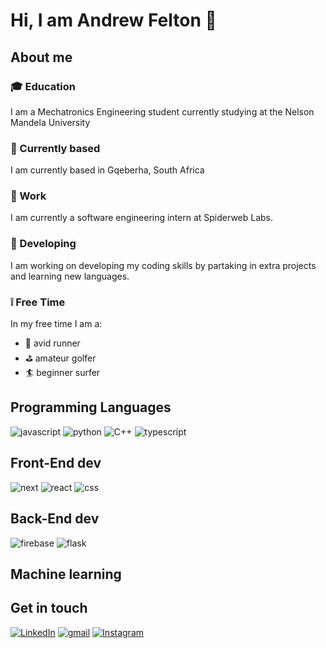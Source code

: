 # Hi, I am Andrew Felton 👋

## About me

### :mortar_board: Education

I am a Mechatronics Engineering student currently studying at the Nelson Mandela University

### :round_pushpin: Currently based

I am currently based in Gqeberha, South Africa

### :office: Work

I am currently a software engineering intern at Spiderweb Labs.

### :construction: Developing

I am working on developing my coding skills by partaking in extra projects and learning new languages.

### :grey_exclamation: Free Time

In my free time I am a:

- :running: avid runner
- :golf: amateur golfer  
- :surfer: beginner surfer

## Programming Languages

![javascript](https://img.shields.io/badge/JavaScript-323330?style=for-the-badge&logo=javascript&logoColor=F7DF1E)
![python](https://img.shields.io/badge/Python-3776AB?style=for-the-badge&logo=python&logoColor=white)
![C++](https://img.shields.io/badge/C++-00599C?style=for-the-badge&logo=c++&logoColor=white)
![typescript](https://img.shields.io/badge/TypeScript-3178C6?style=for-the-badge&logo=typescript&logoColor=white)

## Front-End dev

![next](https://img.shields.io/badge/Next-000000?style=for-the-badge&logo=nextdotjs&logoColor=FFFFFF)
![react](https://img.shields.io/badge/React-20232A?style=for-the-badge&logo=react&logoColor=61DAFB)
![css](https://img.shields.io/badge/CSS3-1572B6?style=for-the-badge&logo=css3&logoColor=white)

## Back-End dev

![firebase](https://img.shields.io/badge/Firebase-ffaa00?style=for-the-badge&logo=Firebase&logoColor=white)
![flask](https://img.shields.io/badge/Flask-ffaa00?style=for-the-badge&logo=Flask&logoColor=white)

## Machine learning


## Get in touch

[![LinkedIn](https://img.shields.io/badge/Linked_In-0077B5?style=for-the-badge&logo=LinkedIn&logoColor=white)](https://www.linkedin.com/in/feltonandrew/)
[![gmail](https://img.shields.io/badge/Gmail-D14836?style=for-the-badge&logo=Gmail&logoColor=white)](mailto:feltona6@gmail.com)
[![Instagram](https://img.shields.io/badge/Instagram-E4405F?style=for-the-badge&logo=instagram&logoColor=white)](https://www.instagram.com/andrew.felton/)

<!---
AndrewFelton23/AndrewFelton23 is a ✨ special ✨ repository because its `README.md` (this file) appears on your GitHub profile.
You can click the Preview link to take a look at your changes.
--->
